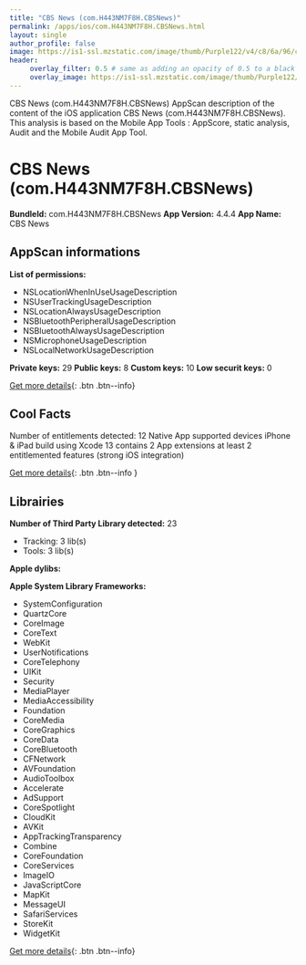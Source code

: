```yaml
---
title: "CBS News (com.H443NM7F8H.CBSNews)"
permalink: /apps/ios/com.H443NM7F8H.CBSNews.html
layout: single
author_profile: false
image: https://is1-ssl.mzstatic.com/image/thumb/Purple122/v4/c8/6a/96/c86a967c-e79f-cc50-138f-483848d19e50/AppIcon-1x_U007emarketing-0-7-0-85-220.png/512x512bb.jpg
header: 
     overlay_filter: 0.5 # same as adding an opacity of 0.5 to a black background
     overlay_image: https://is1-ssl.mzstatic.com/image/thumb/Purple122/v4/c8/6a/96/c86a967c-e79f-cc50-138f-483848d19e50/AppIcon-1x_U007emarketing-0-7-0-85-220.png/512x512bb.jpg
---
```

CBS News (com.H443NM7F8H.CBSNews) AppScan description of the content of the iOS application CBS News (com.H443NM7F8H.CBSNews). This analysis is based on the Mobile App Tools : AppScore, static analysis, Audit and the Mobile Audit App Tool.

# CBS News (com.H443NM7F8H.CBSNews)

**BundleId:** com.H443NM7F8H.CBSNews
**App Version:** 4.4.4
**App Name:** CBS News


## AppScan informations 

**List of permissions:** 
- NSLocationWhenInUseUsageDescription
- NSUserTrackingUsageDescription
- NSLocationAlwaysUsageDescription
- NSBluetoothPeripheralUsageDescription
- NSBluetoothAlwaysUsageDescription
- NSMicrophoneUsageDescription
- NSLocalNetworkUsageDescription
  
  
**Private keys:** 29
**Public keys:** 8
**Custom keys:** 10
**Low securit keys:** 0
  
[Get more details](/pricing.html){: .btn .btn--info}

## Cool Facts

Number of entitlements detected: 12
Native App
supported devices iPhone & iPad
build using Xcode 13
contains 2 App extensions
at least 2 entitlemented features (strong iOS integration)
  
[Get more details](/pricing.html){: .btn .btn--info }

## Librairies 
**Number of Third Party Library detected:** 23
- Tracking: 3 lib(s)
- Tools: 3 lib(s)


**Apple dylibs:**


**Apple System Library Frameworks:**
- SystemConfiguration
- QuartzCore
- CoreImage
- CoreText
- WebKit
- UserNotifications
- CoreTelephony
- UIKit
- Security
- MediaPlayer
- MediaAccessibility
- Foundation
- CoreMedia
- CoreGraphics
- CoreData
- CoreBluetooth
- CFNetwork
- AVFoundation
- AudioToolbox
- Accelerate
- AdSupport
- CoreSpotlight
- CloudKit
- AVKit
- AppTrackingTransparency
- Combine
- CoreFoundation
- CoreServices
- ImageIO
- JavaScriptCore
- MapKit
- MessageUI
- SafariServices
- StoreKit
- WidgetKit


  
[Get more details](/pricing.html){: .btn .btn--info}


